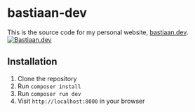 # bastiaan-dev
This is the source code for my personal website, [bastiaan.dev](https://bastiaan.dev).
[![Bastiaan.dev](https://img.shields.io/badge/Bastiaan.dev-Website-blue)](https://bastiaan.dev)


## Installation
1. Clone the repository
2. Run `composer install`
3. Run `composer run dev`
4. Visit `http://localhost:8000` in your browser
